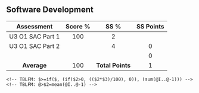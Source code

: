 ## Software Development
|    Assessment    | Score % |       SS %       | SS Points |
|:----------------:|:-------:|:----------------:|:---------:|
| U3 O1 SAC Part 1 |   100   |        2         |           |
| U3 O1 SAC Part 2 |         |        4         |     0     |
|                  |         |                  |     0     |
|   **Average**    |   100   | **Total Points** |     1     |
```
<!-- TBLFM: $>=if($, (if($2>0, (($2*$3)/100), 0)), (sum(@I..@-1))) -->
<!-- TBLFM: @>$2=mean(@I..@-1) -->
```